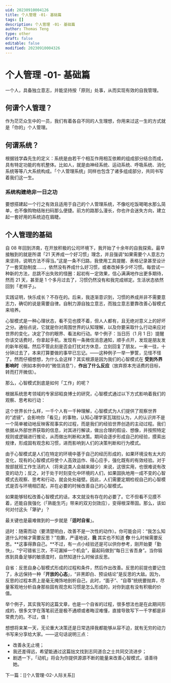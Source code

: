 ```yaml
---
uid: 20230910004126
title: 个人管理 -01- 基础篇
tags: []
description: 个人管理 -01- 基础篇
author: Thomas Teng
type: other
draft: false
editable: false
modified: 20230910004326
---
```


# 个人管理 -01- 基础篇

一个人，具备独立意志，并能坚持按「原则」处事，从而实现有效的自我管理。

## **何谓个人管理？**

作为茫茫众生中的一员，我们有着各自不同的人生理想，你用来过这一生的方式就是「你的」个人管理。

## **何谓系统？**

根据钱学森先生的定义：系统是由若干个相互作用相互依赖的组成部分结合而成，具有特定功能的有机整体。比如人，就是由神经系统、运动系统、呼吸系统、消化系统等等八大系统构成。「个人管理系统」同样也包含了诸多组成部分，共同书写着我们这一生。

### **系统构建绝非一日之功**

要想搭建起一个行之有效且适用于自己的个人管理系统，不像吃吃饭喝喝水那么简单，也不像购物结账扫码那么便捷。前方的路那么漫长，你也许会迷失方向，建立起一套好用的系统迫在眉睫。

## **个人管理的基础**

自 08 年回到济南，在开放积极的公司环境下，我开始了十余年的自我探索。最早接触到的就是所谓「21 天养成一个好习惯」理念，并且强调“如果需要个人意志力来坚持，说明方法不得当。”这是一条不归路，我使用工具提醒、表格记录甚至设计了一套奖励制度……，依然没有养成什么好习惯，或者改掉多少坏习惯。每尝试一种新的方法，总跳不出失败的怪圈：起初有一定效果，信心满满地作出更多期待，然而 21 天，甚至是 1 个多月过去了，习惯仍然没有和我完成绑定。生活状态依然回到「老样子」。

实践证明，快乐成长？不存在的。后来，我逐渐意识到，习惯的养成并非不需要意志力，确切的说是需要自律。自制力源自独立意志，而独立意志要靠改善心智模式来培养。

心智模式是一种心理状态，看不见也摸不着，但人人都有，且无绝对意义上的好坏之分。通俗点说，它就是你对周围世界的认知理解，以及你要采取什么行动来应对世界的变化，决定了你的眼界、看法和行动。举个例子：当日历（1 月 1 日）提醒你该交话费时，你拿起手机，发现有一条微信消息通知，顺手点开，发现是朋友发的新年祝福，然后不管此刻是否会打扰对方休息，立刻回复了朋友。一来一往，十分钟过去了，本来打算要做的事早已忘记。——这种例子一举一箩筐，见怪不怪了。然而仔细想想，为什么会这样？其实根源是因为我们的心智模式在 **受到外界影响时**（例如本例中的“微信消息”），**作出了什么反应**（放弃原本充话费的目标，转而打开微信）。

那么，心智模式到底是如何「工作」的呢？

根据系统思考领域的专家邱昭良博士的研究，心智模式通过以下方式影响着我们的观察、思考和行动：

这个世界长什么样，一千个人有一千种理解，心智模式为人们提供了观察世界的“滤镜”，会影响你「看见」的事物，认知心理学家瓦瑞拉认为，人的认识并不是一个简单被动地反映客观事实的过程，而是我们的经验世界创造的主动过程。我们依据从外部世界获取的信息，对其进行解读，做出合理的假设、想像，并按照特定规则或逻辑进行推论，从而做出判断和决策。期间会逐步形成自己的经验，摸索出规律，形成固有观念和习惯，进而影响到人们的决策判断和行为模式。

由于心智模式是人们在特定的环境中基于自己的经历形成的，如果环境没有太大的变化，现有的心智模式将使个人高效运作、得心应手，强化既有的有效经验。对于按部就班工作生活的人（将来这类人会越来越少）来说，这很实用，也很难说有改变的动力；反之，对于处于时刻变化中环境的人们，如果固执地用一成不变的心智模式去观察、思考和行动，就会处处碰壁。因此，人们需要定期检视自己的心智模式是否与环境相匹配，并在必要的时候改善自己的心智模式。

如果能够轻松改善心智模式的话，本文就没有存在的必要了。它不但看不见摸不着，还能自我强化（「熟能生巧」带来的双刃剑效应），变得根深蒂固。那么，该如何对付这头「犟驴」？

最关键也是最难做到的一步就是「**适时自省**」。

适时：随需而动（要清楚明白，改善不是一次性的动作）。你可能会问：“我怎么知道什么时候才需要反思？”抱歉，严谨地说，**我** 其实也不知道 **你** 什么时候需要反思。**这事得靠自己。**不过，有一点小经验还是可以供你参考，刚开始要「勤快」，“宁可错省三次，不可漏掉一个机会”，最起码做到“每日三省吾身”。当你锻炼到具备足够的敏感度时，自然知道什么时候该反思。

自省：反思自身心智模式形成的过程和条件，然后作出改善。反思的前提也要记住了，永远保持一种「**开放的心态**」，“非黑即白、预设结论”是反思的大敌。因为，反思的过程本质上是毫无掩饰地剖析自己，此时，“面子”、“自尊”统统要抛弃，尽量客观地分析自身那些固有观念和习惯是怎么形成的，对你到底有没有积极的价值。

举个例子，其实我写的这篇文章，也是一个自省的过程，很多想法也是在此期间形成的，很多文字在落笔前还是极不通顺或者晦涩难懂，直接导致写下一千字都是非常费力的。不过，值！

想想将来某一天，无论重大决策还是日常选择我都能够从容不迫，就有无穷的动力书写来分享给大家。——这句话说明三点：

- 改善永无止境；
- 我还差得远，希望能通过这篇拙文找到志同道合之士共同交流进步；
- 剧透一下，「动机」将会为你提供源源不断的能量来改善心智模式，请善待她。

下一篇：[[个人管理-02-人际关系]]